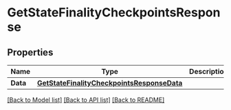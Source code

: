 # GetStateFinalityCheckpointsResponse

## Properties

Name | Type | Description | Notes
------------ | ------------- | ------------- | -------------
**Data** | [**GetStateFinalityCheckpointsResponseData**](GetStateFinalityCheckpointsResponse_data.md) |  | [optional] 

[[Back to Model list]](../README.md#documentation-for-models) [[Back to API list]](../README.md#documentation-for-api-endpoints) [[Back to README]](../README.md)



